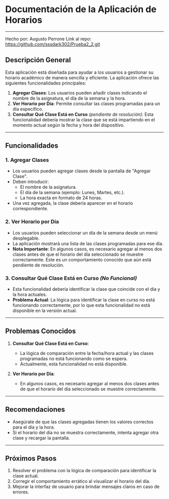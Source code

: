 # Documentación de la Aplicación de Horarios

---
Hecho por: Augusto Perrone
Link al repo: https://github.com/sssdark302/Prueba2_2.git

## Descripción General
Esta aplicación está diseñada para ayudar a los usuarios a gestionar su horario académico de manera sencilla y eficiente. La aplicación ofrece las siguientes funcionalidades principales:

1. **Agregar Clases**: Los usuarios pueden añadir clases indicando el nombre de la asignatura, el día de la semana y la hora.
2. **Ver Horario por Día**: Permite consultar las clases programadas para un día específico.
3. **Consultar Qué Clase Está en Curso** *(pendiente de resolución)*: Esta funcionalidad debería mostrar la clase que se está impartiendo en el momento actual según la fecha y hora del dispositivo.

---

## Funcionalidades

### **1. Agregar Clases**
- Los usuarios pueden agregar clases desde la pantalla de "Agregar Clase".
- Deben introducir:
    - El nombre de la asignatura.
    - El día de la semana (ejemplo: Lunes, Martes, etc.).
    - La hora exacta en formato de 24 horas.
- Una vez agregada, la clase debería aparecer en el horario correspondiente.

### **2. Ver Horario por Día**
- Los usuarios pueden seleccionar un día de la semana desde un menú desplegable.
- La aplicación mostrará una lista de las clases programadas para ese día.
- **Nota Importante**: En algunos casos, es necesario agregar al menos dos clases antes de que el horario del día seleccionado se muestre correctamente. Este es un comportamiento conocido que aún está pendiente de resolución.

### **3. Consultar Qué Clase Está en Curso** *(No Funcional)*
- Esta funcionalidad debería identificar la clase que coincide con el día y la hora actuales.
- **Problema Actual**: La lógica para identificar la clase en curso no está funcionando correctamente, por lo que esta funcionalidad no está disponible en la versión actual.

---

## Problemas Conocidos

1. **Consultar Qué Clase Está en Curso**:
    - La lógica de comparación entre la fecha/hora actual y las clases programadas no está funcionando como se espera.
    - Actualmente, esta funcionalidad no está disponible.

2. **Ver Horario por Día**:
    - En algunos casos, es necesario agregar al menos dos clases antes de que el horario del día seleccionado se muestre correctamente.

---

## Recomendaciones
- Asegúrate de que las clases agregadas tienen los valores correctos para el día y la hora.
- Si el horario del día no se muestra correctamente, intenta agregar otra clase y recargar la pantalla.

---

## Próximos Pasos
1. Resolver el problema con la lógica de comparación para identificar la clase actual.
2. Corregir el comportamiento errático al visualizar el horario del día.
3. Mejorar la interfaz de usuario para brindar mensajes claros en caso de errores.

